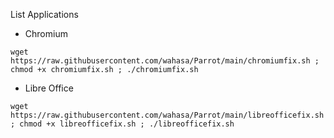 List Applications

* Chromium
```
wget https://raw.githubusercontent.com/wahasa/Parrot/main/chromiumfix.sh ; chmod +x chromiumfix.sh ; ./chromiumfix.sh
```

* Libre Office
```
wget https://raw.githubusercontent.com/wahasa/Parrot/main/libreofficefix.sh ; chmod +x libreofficefix.sh ; ./libreofficefix.sh
```
